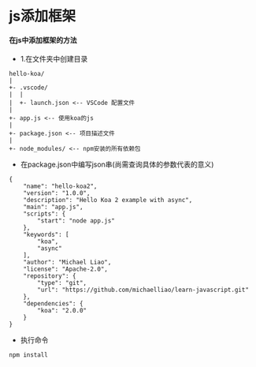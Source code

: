 # js添加框架

#### 在js中添加框架的方法

* 1.在文件夹中创建目录
	
```
hello-koa/
|
+- .vscode/
|  |
|  +- launch.json <-- VSCode 配置文件
|
+- app.js <-- 使用koa的js
|
+- package.json <-- 项目描述文件
|
+- node_modules/ <-- npm安装的所有依赖包

```
* 在package.json中编写json串(尚需查询具体的参数代表的意义)

```
{
    "name": "hello-koa2",
    "version": "1.0.0",
    "description": "Hello Koa 2 example with async",
    "main": "app.js",
    "scripts": {
        "start": "node app.js"
    },
    "keywords": [
        "koa",
        "async"
    ],
    "author": "Michael Liao",
    "license": "Apache-2.0",
    "repository": {
        "type": "git",
        "url": "https://github.com/michaelliao/learn-javascript.git"
    },
    "dependencies": {
        "koa": "2.0.0"
    }
}
```

* 执行命令

```
npm install
```